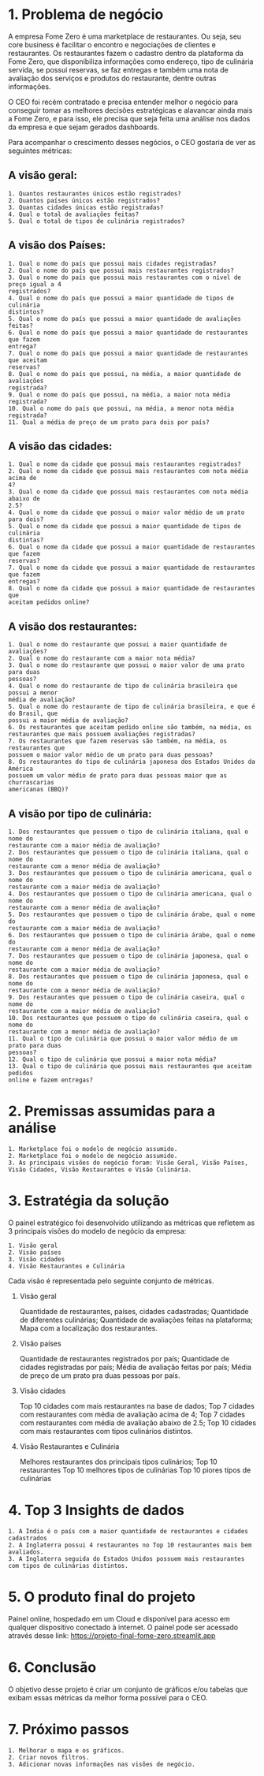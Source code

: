 # 1. Problema de negócio

A empresa Fome Zero é uma marketplace de restaurantes. Ou seja, seu core business é facilitar o encontro e negociações de clientes e restaurantes. Os restaurantes fazem o cadastro dentro da plataforma da Fome Zero, que disponibiliza informações como endereço, tipo de culinária servida, se possui reservas, se faz entregas e também uma nota de avaliação dos serviços e produtos do restaurante, dentre outras informações.

O CEO foi recém contratado e precisa entender melhor o negócio para conseguir tomar as melhores decisões estratégicas e alavancar ainda mais a Fome Zero, e para isso, ele precisa que seja feita uma análise nos dados da empresa e que sejam gerados dashboards.

Para acompanhar o crescimento desses negócios, o CEO gostaria de ver as seguintes métricas:

## A visão geral:

	1. Quantos restaurantes únicos estão registrados?
	2. Quantos países únicos estão registrados?
	3. Quantas cidades únicas estão registradas?
	4. Qual o total de avaliações feitas?
	5. Qual o total de tipos de culinária registrados?


## A visão dos Países:

	1. Qual o nome do país que possui mais cidades registradas?
	2. Qual o nome do país que possui mais restaurantes registrados?
	3. Qual o nome do país que possui mais restaurantes com o nível de preço igual a 4
	registrados?
	4. Qual o nome do país que possui a maior quantidade de tipos de culinária
	distintos?
	5. Qual o nome do país que possui a maior quantidade de avaliações feitas?
	6. Qual o nome do país que possui a maior quantidade de restaurantes que fazem
	entrega?
	7. Qual o nome do país que possui a maior quantidade de restaurantes que aceitam
	reservas?
	8. Qual o nome do país que possui, na média, a maior quantidade de avaliações
	registrada?
	9. Qual o nome do país que possui, na média, a maior nota média registrada?
	10. Qual o nome do país que possui, na média, a menor nota média registrada?
	11. Qual a média de preço de um prato para dois por país?


## A visão das cidades:

	1. Qual o nome da cidade que possui mais restaurantes registrados?
	2. Qual o nome da cidade que possui mais restaurantes com nota média acima de
	4?
	3. Qual o nome da cidade que possui mais restaurantes com nota média abaixo de
	2.5?
	4. Qual o nome da cidade que possui o maior valor médio de um prato para dois?
	5. Qual o nome da cidade que possui a maior quantidade de tipos de culinária
	distintas?
	6. Qual o nome da cidade que possui a maior quantidade de restaurantes que fazem
	reservas?
	7. Qual o nome da cidade que possui a maior quantidade de restaurantes que fazem
	entregas?
	8. Qual o nome da cidade que possui a maior quantidade de restaurantes que
	aceitam pedidos online?

## A visão dos restaurantes:

	1. Qual o nome do restaurante que possui a maior quantidade de avaliações?
	2. Qual o nome do restaurante com a maior nota média?
	3. Qual o nome do restaurante que possui o maior valor de uma prato para duas
	pessoas?
	4. Qual o nome do restaurante de tipo de culinária brasileira que possui a menor
	média de avaliação?
	5. Qual o nome do restaurante de tipo de culinária brasileira, e que é do Brasil, que
	possui a maior média de avaliação?
	6. Os restaurantes que aceitam pedido online são também, na média, os
	restaurantes que mais possuem avaliações registradas?
	7. Os restaurantes que fazem reservas são também, na média, os restaurantes que
	possuem o maior valor médio de um prato para duas pessoas?
	8. Os restaurantes do tipo de culinária japonesa dos Estados Unidos da América
	possuem um valor médio de prato para duas pessoas maior que as churrascarias
	americanas (BBQ)?

## A visão por tipo de culinária:

	1. Dos restaurantes que possuem o tipo de culinária italiana, qual o nome do
	restaurante com a maior média de avaliação?
	2. Dos restaurantes que possuem o tipo de culinária italiana, qual o nome do
	restaurante com a menor média de avaliação?
	3. Dos restaurantes que possuem o tipo de culinária americana, qual o nome do
	restaurante com a maior média de avaliação?
	4. Dos restaurantes que possuem o tipo de culinária americana, qual o nome do
	restaurante com a menor média de avaliação?
	5. Dos restaurantes que possuem o tipo de culinária árabe, qual o nome do
	restaurante com a maior média de avaliação?
	6. Dos restaurantes que possuem o tipo de culinária árabe, qual o nome do
	restaurante com a menor média de avaliação?
	7. Dos restaurantes que possuem o tipo de culinária japonesa, qual o nome do
	restaurante com a maior média de avaliação?
	8. Dos restaurantes que possuem o tipo de culinária japonesa, qual o nome do
	restaurante com a menor média de avaliação?
	9. Dos restaurantes que possuem o tipo de culinária caseira, qual o nome do
	restaurante com a maior média de avaliação?
	10. Dos restaurantes que possuem o tipo de culinária caseira, qual o nome do
	restaurante com a menor média de avaliação?
	11. Qual o tipo de culinária que possui o maior valor médio de um prato para duas
	pessoas?
	12. Qual o tipo de culinária que possui a maior nota média?
	13. Qual o tipo de culinária que possui mais restaurantes que aceitam pedidos
	online e fazem entregas?

# 2. Premissas assumidas para a análise

	1. Marketplace foi o modelo de negócio assumido.
	2. Marketplace foi o modelo de negócio assumido.
	3. As principais visões do negócio foram: Visão Geral, Visão Países, Visão Cidades, Visão Restaurantes e Visão Culinária.

# 3. Estratégia da solução
O painel estratégico foi desenvolvido utilizando as métricas que refletem
as 3 principais visões do modelo de negócio da empresa:

	1. Visão geral
	2. Visão países
	3. Visão cidades
	4. Visão Restaurantes e Culinária

Cada visão é representada pelo seguinte conjunto de métricas.

1. Visão geral

	Quantidade de restaurantes, países, cidades cadastradas; 
	Quantidade de diferentes culinárias;
	Quantidade de avaliações feitas na plataforma;
	Mapa com a localização dos restaurantes.

2. Visão países

	Quantidade de restaurantes registrados por país;
	Quantidade de cidades registradas por país;
	Média de avaliação feitas por país;
	Média de preço de um prato pra duas pessoas por país.

3. Visão cidades

	Top 10 cidades com mais restaurantes na base de dados;
	Top 7 cidades com restaurantes com média de avaliação acima de 4;
	Top 7 cidades com restaurantes com média de avaliação abaixo de 2.5;
	Top 10 cidades com mais restaurantes com tipos culinários distintos.

4. Visão Restaurantes e Culinária

	Melhores restaurantes dos principais tipos culinários;
	Top 10 restaurantes
	Top 10 melhores tipos de culinárias
	Top 10 piores tipos de culinárias


# 4. Top 3 Insights de dados

	1. A Índia é o país com a maior quantidade de restaurantes e cidades cadastrados
	2. A Inglaterra possui 4 restaurantes no Top 10 restaurantes mais bem avaliados.
	3. A Inglaterra seguida do Estados Unidos possuem mais restaurantes com tipos de culinárias distintos.

# 5. O produto final do projeto

Painel online, hospedado em um Cloud e disponível para acesso em
qualquer dispositivo conectado à internet.
O painel pode ser acessado através desse link: https://projeto-final-fome-zero.streamlit.app

# 6. Conclusão

O objetivo desse projeto é criar um conjunto de gráficos e/ou tabelas que
exibam essas métricas da melhor forma possível para o CEO.


# 7. Próximo passos

	1. Melhorar o mapa e os gráficos.
	2. Criar novos filtros.
	3. Adicionar novas informações nas visões de negócio.
